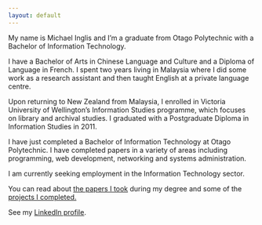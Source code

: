 ```yaml
---
layout: default
---
```


My name is Michael Inglis and I’m a graduate from Otago Polytechnic with a Bachelor of Information Technology. 

I have a Bachelor of Arts in Chinese Language and Culture and a Diploma of Language in French. I spent two years living in Malaysia where I did some work as a research assistant and then taught English at a private language centre.

Upon returning to New Zealand from Malaysia, I enrolled in Victoria University of Wellington’s Information Studies programme, which focuses on library and archival studies. I graduated with a Postgraduate Diploma in Information Studies in 2011.

I have just completed a Bachelor of Information Technology at Otago Polytechnic. I have completed papers in a variety of areas including programming, web development, networking and systems administration.

I am currently seeking employment in the Information Technology sector.

You can read about [the papers I took](https://michaelnz85.github.io/papers) during my degree and some of the [projects I completed.](https://michaelnz85.github.io/projects) 

See my [LinkedIn profile](https://www.linkedin.com/in/michael-inglis85/).
